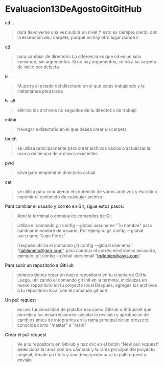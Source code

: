 # Evaluacion13DeAgostoGitGitHub
cd ..                                                                                                                          
>para devolverse una vez subirá un nivel Y esto es siempre cierto, con la excepción de / carpeta, porque no hay otro lugar donde ir

cd
> para cambiar de directorio La diferencia es que cd es un solo comando, sin argumentos. Si no hay argumentos, cd irá a su carpeta de inicio por defecto

ls
>Muestra el estado del directorio en el que estás trabajando y la instantánea preparada

ls-all
>elimina los archivos no seguidos de tu directorio de trabajo

mkbir
>Navegar a directorio en el que desea crear un carpeta

touch
>se utiliza principalmente para crear archivos vacíos o actualizar la marca de tiempo de archivos existentes

pwd
>sirve para emprimir el directorio actual 

cat
>se utiliza para concatenar el contenido de varios archivos y escribir o imprimir el contenido de cualquier archivo

Para cambiar el usuario y correo en Git, sigue estos pasos:

>Abre la terminal o consola de comandos de Git

>Utiliza el comando git config --global user.name "Tu nombre" para cambiar el nombre de usuario, Por ejemplo: git config --global user.name "Juan Pérez"

>Después utiliza el comando git config --global user.email "hablamelo@gnrr.com" para cambiar el correo electrónico asociado, ejemplo: git config --global user.email "todobien@asys.com"

Para subir un repositorio a GitHub
>primero debes crear un nuevo repositorio en tu cuenta de GitHu Luego, utilizando el comando git init en la terminal, inicializas un nuevo repositorio en tu proyecto local Después, agregas los archivos a tu repositorio local con el comando git add

Un pull request 
> es una funcionalidad de plataformas como GitHub o Bitbucket que permite a los desarrolladores solicitar la revisión y aprobación de cambios antes de integrarlos en la rama principal de un proyecto, conocida como "master" o "main"

Crear el pull request
>Ve a tu repositorio en GitHub y haz clic en el botón “New pull request” Selecciona la rama con tus cambios y la rama principal del proyecto original, Añade un título y una descripción para tu pull request y envíalo

